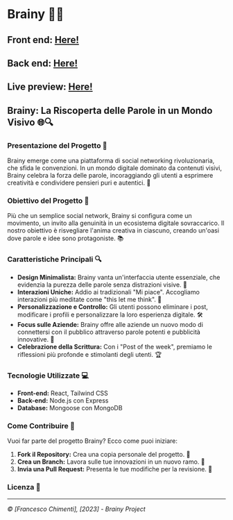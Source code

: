 # Brainy 🧠✨

## Front end: [Here!](https://github.com/francescochimenti/brainy-fe)
## Back end: [Here!](https://github.com/francescochimenti/brainy-be)
## Live preview: [Here!](https://brainysocial.netlify.app/)

## Brainy: La Riscoperta delle Parole in un Mondo Visivo 🌐🔍

### Presentazione del Progetto 🚀

Brainy emerge come una piattaforma di social networking rivoluzionaria, che sfida le convenzioni. In un mondo digitale dominato da contenuti visivi, Brainy celebra la forza delle parole, incoraggiando gli utenti a esprimere creatività e condividere pensieri puri e autentici. 🌟

### Obiettivo del Progetto 🎯

Più che un semplice social network, Brainy si configura come un movimento, un invito alla genuinità in un ecosistema digitale sovraccarico. Il nostro obiettivo è risvegliare l'anima creativa in ciascuno, creando un'oasi dove parole e idee sono protagoniste. 📚

### Caratteristiche Principali 🔍

- **Design Minimalista:** Brainy vanta un'interfaccia utente essenziale, che evidenzia la purezza delle parole senza distrazioni visive. 🎨
- **Interazioni Uniche:** Addio ai tradizionali "Mi piace". Accogliamo interazioni più meditate come "this let me think". 💭
- **Personalizzazione e Controllo:** Gli utenti possono eliminare i post, modificare i profili e personalizzare la loro esperienza digitale. 🛠️
- **Focus sulle Aziende:** Brainy offre alle aziende un nuovo modo di connettersi con il pubblico attraverso parole potenti e pubblicità innovative. 🏢
- **Celebrazione della Scrittura:** Con i "Post of the week", premiamo le riflessioni più profonde e stimolanti degli utenti. 🏆

### Tecnologie Utilizzate 💻

- **Front-end:** React, Tailwind CSS
- **Back-end:** Node.js con Express
- **Database:** Mongoose con MongoDB

### Come Contribuire 🤝

Vuoi far parte del progetto Brainy? Ecco come puoi iniziare:

1. **Fork il Repository:** Crea una copia personale del progetto. 🍴
2. **Crea un Branch:** Lavora sulle tue innovazioni in un nuovo ramo. 🌿
3. **Invia una Pull Request:** Presenta le tue modifiche per la revisione. 📩

### Licenza 📜

---

_© [Francesco Chimenti], [2023] - Brainy Project_
